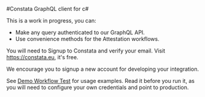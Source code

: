 #Constata GraphQL client for c#

This is a work in progress, you can:
- Make any query authenticated to our GraphQL API.
- Use convenience methods for the Attestation workflows.

You will need to Signup to Constata and verify your email. Visit https://constata.eu, it's free.

We encourage you to signup a new account for developing your integration.

See [Demo Workflow Test](ApiClient.Tests/ApiClient_DemoWorkflow.cs) for usage examples.
Read it before you run it, as you will need to configure your own credentials and point to production.


